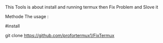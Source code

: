 This Tools is about install and running termux then Fix Problem and Slove it


Methode The usage :


#install



git clone https://github.com/profortermux1/FixTermux
